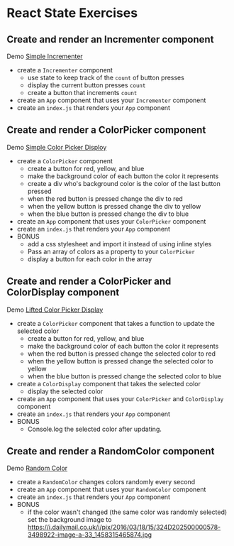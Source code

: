 # React State Exercises

## Create and render an Incrementer component

Demo [Simple Incrementer](http://demo.alchemycodelab.io/simple-incrementer)

* create a `Incrementer` component
  * use state to keep track of the `count` of button presses
  * display the current button presses `count`
  * create a button that increments `count`
* create an `App` component that uses your `Incrementer` component
* create an `index.js` that renders your `App` component

## Create and render a ColorPicker component

Demo [Simple Color Picker Disploy](http://demo.alchemycodelab.io/simple-color-picker-display)

* create a `ColorPicker` component
  * create a button for red, yellow, and blue
  * make the background color of each button the color it represents
  * create a div who's background color is the color of the last button pressed
  * when the red button is pressed change the div to red
  * when the yellow button is pressed change the div to yellow
  * when the blue button is pressed change the div to blue
* create an `App` component that uses your `ColorPicker` component
* create an `index.js` that renders your `App` component
* BONUS
  * add a css stylesheet and import it instead of using inline styles
  * Pass an array of colors as a property to your `ColorPicker`
  * display a button for each color in the array

## Create and render a ColorPicker and ColorDisplay component

Demo [Lifted Color Picker Display](http://demo.alchemycodelab.io/lifted-color-picker-display)

* create a `ColorPicker` component that takes a function to update the selected color
  * create a button for red, yellow, and blue
  * make the background color of each button the color it represents
  * when the red button is pressed change the selected color to red
  * when the yellow button is pressed change the selected color to yellow
  * when the blue button is pressed change the selected color to blue
* create a `ColorDisplay` component that takes the selected color
  * display the selected color
* create an `App` component that uses your `ColorPicker` and `ColorDisplay` component
* create an `index.js` that renders your `App` component
* BONUS
  * Console.log the selected color after updating.

## Create and render a RandomColor component

Demo [Random Color](http://demo.alchemycodelab.io/random-color)

* create a `RandomColor` changes colors randomly every second
* create an `App` component that uses your `RandomColor` component
* create an `index.js` that renders your `App` component
* BONUS
  * if the color wasn't changed (the same color was randomly selected) set the
    background image to https://i.dailymail.co.uk/i/pix/2016/03/18/15/324D202500000578-3498922-image-a-33_1458315465874.jpg
